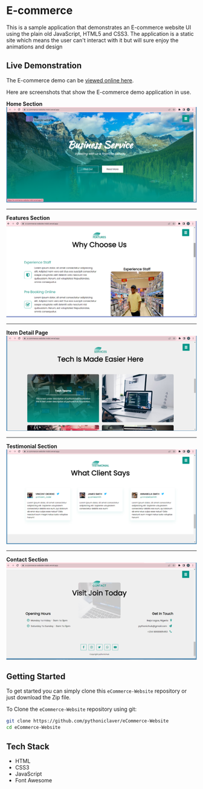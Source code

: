 # E-commerce

This is a sample application that demonstrates an E-commerce website UI using the plain old JavaScript, HTML5 and CSS3. The application is a static site which means the user can't interact with it but will sure enjoy the animations and design


## Live Demonstration

The E-commerce demo can be [viewed online here](https://e-commerce-website-indol.vercel.app/).

Here are screenshots that show the E-commerce demo application in use.

**Home Section**
<img src="./images/Screenshot (275).png" alt="Home Page" title="Home Page">


---

**Features Section**
<img src="./images/Screenshot (276).png" alt="Features Section" title="Features Section">

---

**Item Detail Page**
<img src="./images/Screenshot (274).png" alt="Service Section" title="Service Section">

---

**Testimonial Section**
<img src="./images/Screenshot (272).png" alt="Testimonial Section" title="Testimonial Section">

---

**Contact Section**
<img src="./images/Screenshot (273).png" alt="Contact Section" title="Contact Section">



## Getting Started
To get started  you can simply clone this `eCommerce-Website` repository or just download the Zip file.

To Clone the `eCommerce-Website` repository using git:

```bash
git clone https://github.com/pythoniclaver/eCommerce-Website
cd eCommerce-Website
```

## Tech Stack
* HTML
* CSS3
* JavaScript
* Font Awesome
